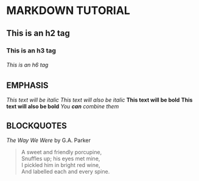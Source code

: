 
# MARKDOWN TUTORIAL

## This is an h2 tag
### This is an h3 tag 
###### This is an h6 tag
## EMPHASIS
*This text will be italic*
_This text will also be italic_
**This text will be bold**
__This text will also be bold__
_You **can** combine them_

## BLOCKQUOTES

_The Way We Were_ by G.A. Parker

> A sweet and friendly porcupine, \
> Snuffles up; his eyes met mine, \
> I pickled him in bright red wine,\
> And labelled each and every spine.


